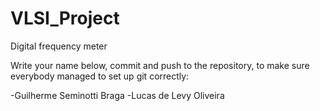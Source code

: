 VLSI_Project
============

Digital frequency meter

Write your name below, commit and push to the repository, to make sure everybody managed to set up git correctly:

-Guilherme Seminotti Braga
-Lucas de Levy Oliveira
